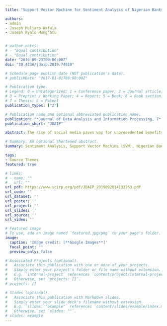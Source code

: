 ```yaml
---
title: "Support Vector Machine for Sentiment Analysis of Nigerian Banks Financial Tweets"

authors:
- admin
- Joseph Muliaro Wafula
- Joseph Kyalo Mung’atu


# author_notes:
# - "Equal contribution"
# - "Equal contribution"
date: "2019-09-23T00:00:00Z"
doi: "10.4236/jdaip.2019.74010"

# Schedule page publish date (NOT publication's date).
# publishDate: "2017-01-01T00:00:00Z"

# Publication type.
# Legend: 0 = Uncategorized; 1 = Conference paper; 2 = Journal article;
# 3 = Preprint / Working Paper; 4 = Report; 5 = Book; 6 = Book section;
# 7 = Thesis; 8 = Patent
publication_types: ["2"]

# Publication name and optional abbreviated publication name.
publication: "*Journal of Data Analysis and Information Processing, 7*(4)"
publication_short: "JDAIP"

abstract: The rise of social media paves way for unprecedented benefits or risks to several organisations depending on how they adapt to its changes. This rise comes with a great challenge of gaining insights from these big data for effective and efficient decision making that can improve quality, profitability, productivity, competitiveness and customer satisfaction. Sentiment analysis is the field that is concerned with the classification and analysis of user generated text under defined polarities. Despite the upsurge of research in sentiment analysis in recent years, there is a dearth in literature on sentiment analysis applied to banks social media data and mostly on African datasets. Against this background, this study applied machine learning technique (support vector machine) for sentiment analysis of Nigerian banks twitter data within a 2-year period, from 1st January 2017 to 31st December 2018. After crawling and preprocessing of the data, LibSVM algorithm in WEKA was used to build the sentiment classification model based on the training data. The performance of this model was evaluated on a pre-labelled test dataset generated from the five banks. The results show that the accuracy of the classifier was 71.8367%. The precision for both the positive and negative classes was above 0.7, the recall for the negative class was 0.696 and that of the positive class was 0.741 which shows the prediction did better than chance in addition to other measures. Applying the model in predicting the sentiments of the five Nigerian banks twitter data reveals that the number of positive tweets within this period was slightly greater than the number of negative tweets. The scatter plots for the sentiments series indicated that, majority of the data falls between 0 and 100 sentiments per day, with few outliers above this range.

# Summary. An optional shortened abstract.
summary: Sentiment Analysis, Support Vector Machine (SVM), Nigerian Banks, Opinion Mining, Twitter, Social Media Analytics

tags:
- Source Themes
featured: true

# links:
# - name: ""
#   url: ""
url_pdf: https://www.scirp.org/pdf/JDAIP_2019092014133763.pdf
url_code: ''
url_dataset: ''
url_poster: ''
url_project: ''
url_slides: ''
url_source: ''
url_video: ''

# Featured image
# To use, add an image named `featured.jpg/png` to your page's folder. 
image:
  caption: 'Image credit: [**Google Images**]'
  focal_point: ""
  preview_only: false

# Associated Projects (optional).
#   Associate this publication with one or more of your projects.
#   Simply enter your project's folder or file name without extension.
#   E.g. `internal-project` references `content/project/internal-project/index.md`.
#   Otherwise, set `projects: []`.
# projects: []

# Slides (optional).
#   Associate this publication with Markdown slides.
#   Simply enter your slide deck's filename without extension.
#   E.g. `slides: "example"` references `content/slides/example/index.md`.
#   Otherwise, set `slides: ""`.
# slides: example
---
```

